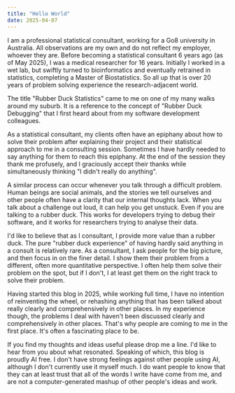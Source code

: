```yaml
---
title: "Hello World"
date: 2025-04-07
---
```


I am a professional statistical consultant, working for a Go8 university in Australia. All observations are my own and do not reflect my employer, whoever they are. Before becoming a statistical consultant 6 years ago (as of May 2025), I was a medical researcher for 16 years. Initially I worked in a wet lab, but swiftly turned to bioinformatics and eventually retrained in statistics, completing a Master of Biostatistics. So all up that is over 20 years of problem solving experience the research-adjacent world.

The title "Rubber Duck Statistics" came to me on one of my many walks around my suburb. It is a reference to the concept of "Rubber Duck Debugging" that I first heard about from my software development colleagues.

As a statistical consultant, my clients often have an epiphany about how to solve their problem after explaining their project and their statistical approach to me in a consulting session. Sometimes I have hardly needed to say anything for them to reach this epiphany. At the end of the session they thank me profusely, and I graciously accept their thanks while simultaneously thinking "I didn't really do anything".

A similar process can occur whenever you talk through a difficult problem. Human beings are social animals, and the stories we tell ourselves and other people often have a clarity that our internal thoughts lack. When you talk about a challenge out loud, it can help you get unstuck. Even if you are talking to a rubber duck. This works for developers trying to debug their software, and it works for researchers trying to analyse their data.

I'd like to believe that as I consultant, I provide more value than a rubber duck. The pure "rubber duck experience" of having hardly said anything in a consult is relatively rare. As a consultant, I ask people for the big picture, and then focus in on the finer detail. I show them their problem from a different, often more quantitative perspective. I often help them solve their problem on the spot, but if I don't, I at least get them on the right track to solve their problem.

Having started this blog in 2025, while working full time, I have no intention of reinventing the wheel, or rehashing anything that has been talked about really clearly and comprehensively in other places. In my experience though, the problems I deal with haven't been discussed clearly and comprehensively in other places. That's why people are coming to me in the first place. It's often a fascinating place to be.

If you find my thoughts and ideas useful please drop me a line. I'd like to hear from you about what resonated. Speaking of which, this blog is proudly AI free. I don't have strong feelings against other people using AI, although I don't currently use it myself much. I do want people to know that they can at least trust that all of the words I write have come from me, and are not a computer-generated mashup of other people's ideas and work.
